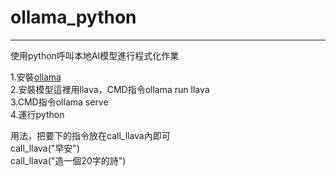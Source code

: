 # ollama_python
-----------------
使用python呼叫本地AI模型進行程式化作業<br>


1.安裝[ollama](https://github.com/ollama/ollama)<br>
2.安裝模型這裡用llava，CMD指令ollama run llava<br>
3.CMD指令ollama serve<br>
4.運行python<br>

用法，把要下的指令放在call_llava內即可<br>
call_llava("早安")<br>
call_llava("造一個20字的詩")<br>

